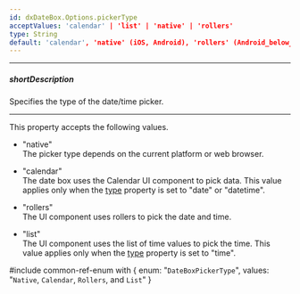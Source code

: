 ```yaml
---
id: dxDateBox.Options.pickerType
acceptValues: 'calendar' | 'list' | 'native' | 'rollers'
type: String
default: 'calendar', 'native' (iOS, Android), 'rollers' (Android_below_version_4.4, mobile_devices)
---
```

---
##### shortDescription
Specifies the type of the date/time picker.

---
This property accepts the following values.

- "native"  
 The picker type depends on the current platform or web browser.

- "calendar"  
 The date box uses the Calendar UI component to pick data. This value applies only when the [type](/api-reference/10%20UI%20Widgets/dxDateBox/1%20Configuration/type.md '/Documentation/ApiReference/UI_Components/dxDateBox/Configuration/#type') property is set to "date" or "datetime".

- "rollers"  
 The UI component uses rollers to pick the date and time.

- "list"  
 The UI component uses the list of time values to pick the time. This value applies only when the [type](/api-reference/10%20UI%20Widgets/dxDateBox/1%20Configuration/type.md '/Documentation/ApiReference/UI_Components/dxDateBox/Configuration/#type') property is set to "time".

#include common-ref-enum with {
    enum: "`DateBoxPickerType`",
    values: "`Native`, `Calendar`, `Rollers`, and `List`"
}